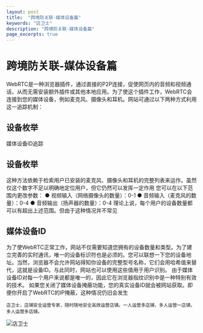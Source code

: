 ```yaml
---
layout: post
title:  "跨境防关联-媒体设备篇"
keywords: "店卫士"
description: "跨境防关联-媒体设备篇" 
page_excerpts: true
---
```


# 跨境防关联-媒体设备篇
WebRTC是一种浏览器插件，通过直接的P2P连接，促使网页内的音频和视频通话，从而无需安装额外插件或其他本地应用。为了使这个插件工作，WebRTC会连接到您的媒体设备，例如麦克风、摄像头和耳机。网站可通过以下两种方式利用这一追踪机制：
## 设备枚举
媒体设备ID追踪
## 设备枚举
这种方法依赖于检索用户已安装的麦克风、摄像头和耳机的完整列表来运作。虽然仅这个数字不足以明确地定位用户，但它仍然可以发挥一定作用
您可以在以下范围内更改参数：
● 视频输入（网络摄像头的数量）：0-1
● 音频输入（麦克风的数量）：0-4
● 音频输出（扬声器的数量）：0-4
理论上说，每个用户的设备数量都可以有超出上述范围。但由于这种情况并不常见
## 媒体设备ID
为了使WebRTC正常工作，网站不仅需要知道您拥有的设备数量和类型。为了建立完善的实时通讯，唯一的设备标识符也是必须的。您可以联想一下您的设备地址。当然，浏览器不会允许网站得知你设备的完整型号名称，它们会用哈希值来替代，这就是设备ID。与此同时，网站也可以使用这些值用于用户识别。
由于媒体设备ID对每一个用户来说都是唯一的，因此它在浏览器指纹识别中是一种特别有效的技术。
如果您关闭了媒体设备掩蔽功能，您的真实设备ID就会被网站获取。即便你开启了WebRTC的IP掩蔽，这种情况仍旧会发生

```
店卫士，店铺安全运营专家，随时随地安全高效运营店铺。一人运营多店铺，多人运营一店铺，多人运营多店铺。
```

![店卫士]({{site.baseurl}}/assets/banner.png)
